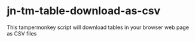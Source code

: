 # jn-tm-table-download-as-csv
This tampermonkey script will download tables in your browser web page as CSV files
